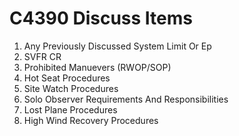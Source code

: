 # C4390 Discuss Items

1. Any Previously Discussed System Limit Or Ep
1. SVFR CR
1. Prohibited Manuevers (RWOP/SOP)
1. Hot Seat Procedures
1. Site Watch Procedures
1. Solo Observer Requirements And Responsibilities
1. Lost Plane Procedures
1. High Wind Recovery Procedures
